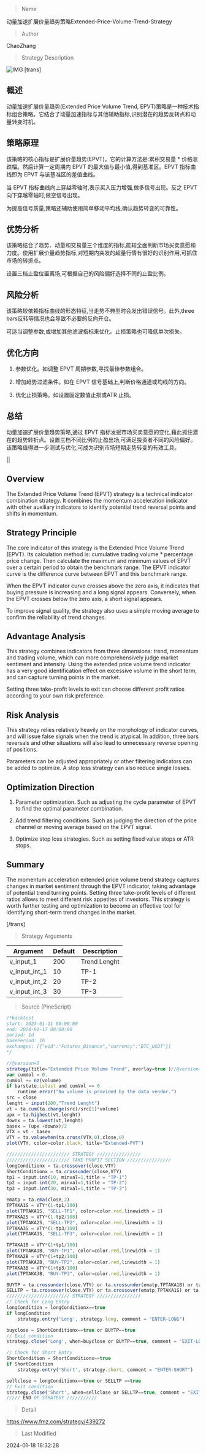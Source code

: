 
> Name

动量加速扩展价量趋势策略Extended-Price-Volume-Trend-Strategy

> Author

ChaoZhang

> Strategy Description

![IMG](https://www.fmz.com/upload/asset/16cb3a4d8e19146aa91.png)
 [trans]

## 概述

动量加速扩展价量趋势(Extended Price Volume Trend, EPVT)策略是一种技术指标组合策略。它结合了动量加速指标与其他辅助指标,识别潜在的趋势反转点和动量转变时机。

## 策略原理

该策略的核心指标是扩展价量趋势(EPVT)。它的计算方法是:累积交易量 * 价格涨跌幅。然后计算一定周期内 EPVT 的最大值与最小值,得到基准区。EPVT 指标曲线即为 EPVT 与该基准区的差值曲线。

当 EPVT 指标曲线向上穿越零轴时,表示买入压力增强,做多信号出现。反之 EPVT 向下穿越零轴时,做空信号出现。

为提高信号质量,策略还辅助使用简单移动平均线,确认趋势转变的可靠性。

## 优势分析  

该策略结合了趋势、动量和交易量三个维度的指标,能较全面判断市场买卖意愿和力度。使用扩展价量趋势指标,对短期内突发的超量行情有很好的识别作用,可抓住市场的转折点。

设置三档止盈位置离场,可根据自己的风险偏好选择不同的止盈比例。

## 风险分析

该策略较依赖指标曲线的形态特征,当走势不典型时会发出错误信号。此外,three bars反转等情况也会导致不必要的反向开仓。 

可适当调整参数,或增加其他滤波指标来优化。止损策略也可降低单次损失。

## 优化方向  

1. 参数优化。如调整 EPVT 周期参数,寻找最佳参数组合。

2. 增加趋势过滤条件。如在 EPVT 信号基础上,判断价格通道或均线的方向。

3. 优化止损策略。如设置固定数值止损或ATR 止损。

## 总结

动量加速扩展价量趋势策略,通过 EPVT 指标发掘市场买卖意愿的变化,藉此抓住潜在的趋势转折点。设置三档不同比例的止盈出场,可满足投资者不同的风险偏好。该策略值得进一步测试与优化,可成为识别市场短期走势转变的有效工具。

||

## Overview  

The Extended Price Volume Trend (EPVT) strategy is a technical indicator combination strategy. It combines the momentum acceleration indicator with other auxiliary indicators to identify potential trend reversal points and shifts in momentum.  

## Strategy Principle  

The core indicator of this strategy is the Extended Price Volume Trend (EPVT). Its calculation method is: cumulative trading volume * percentage price change. Then calculate the maximum and minimum values of EPVT over a certain period to obtain the benchmark range. The EPVT indicator curve is the difference curve between EPVT and this benchmark range.

When the EPVT indicator curve crosses above the zero axis, it indicates that buying pressure is increasing and a long signal appears. Conversely, when the EPVT crosses below the zero axis, a short signal appears.

To improve signal quality, the strategy also uses a simple moving average to confirm the reliability of trend changes.  

## Advantage Analysis   

This strategy combines indicators from three dimensions: trend, momentum and trading volume, which can more comprehensively judge market sentiment and intensity. Using the extended price volume trend indicator has a very good identification effect on excessive volume in the short term, and can capture turning points in the market.

Setting three take-profit levels to exit can choose different profit ratios according to your own risk preference.

## Risk Analysis  

This strategy relies relatively heavily on the morphology of indicator curves, and will issue false signals when the trend is atypical. In addition, three bars reversals and other situations will also lead to unnecessary reverse opening of positions.  

Parameters can be adjusted appropriately or other filtering indicators can be added to optimize. A stop loss strategy can also reduce single losses.

## Optimization Direction

1. Parameter optimization. Such as adjusting the cycle parameter of EPVT to find the optimal parameter combination.  

2. Add trend filtering conditions. Such as judging the direction of the price channel or moving average based on the EPVT signal.

3. Optimize stop loss strategies. Such as setting fixed value stops or ATR stops.  

## Summary  

The momentum acceleration extended price volume trend strategy captures changes in market sentiment through the EPVT indicator, taking advantage of potential trend turning points. Setting three take-profit levels of different ratios allows to meet different risk appetites of investors. This strategy is worth further testing and optimization to become an effective tool for identifying short-term trend changes in the market.

[/trans]

> Strategy Arguments



|Argument|Default|Description|
|----|----|----|
|v_input_1|200|Trend Lenght|
|v_input_int_1|10|TP-1|
|v_input_int_2|20|TP-2|
|v_input_int_3|30|TP-3|


> Source (PineScript)

``` javascript
/*backtest
start: 2023-01-11 00:00:00
end: 2024-01-17 00:00:00
period: 1d
basePeriod: 1h
exchanges: [{"eid":"Futures_Binance","currency":"BTC_USDT"}]
*/

//@version=5
strategy(title="Extended Price Volume Trend", overlay=true )//@version=5
var cumVol = 0.
cumVol += nz(volume)
if barstate.islast and cumVol == 0
    runtime.error("No volume is provided by the data vendor.")
src = close
lenght = input(200,"Trend Lenght")   
vt = ta.cum(ta.change(src)/src[1]*volume)
upx = ta.highest(vt,lenght)
downx = ta.lowest(vt,lenght)
basex = (upx +downx)/2
VTX = vt - basex
VTY = ta.valuewhen(ta.cross(VTX,0),close,0)
plot(VTY, color=color.black, title="Extended-PVT")

/////////////////////// STRATEGY ////////////////
/////////////////////// TAKE PROFIT SECTION ////////////////
longConditionx = ta.crossover(close,VTY)
ShortConditionx = ta.crossunder(close,VTY)
tp1 = input.int(10, minval=1,title = "TP-1")
tp2 = input.int(20, minval=1,title = "TP-2")
tp3 = input.int(30, minval=1,title = "TP-3")

ematp = ta.ema(close,2)
TPTAKA1S = VTY*(1-tp1/100)
plot(TPTAKA1S, "SELL-TP1", color=color.red,linewidth = 1)
TPTAKA2S = VTY*(1-tp2/100)
plot(TPTAKA2S, "SELL-TP2", color=color.red,linewidth = 1)
TPTAKA3S = VTY*(1-tp3/100)
plot(TPTAKA3S, "SELL-TP3", color=color.red,linewidth = 1)

TPTAKA1B = VTY*(1+tp1/100)
plot(TPTAKA1B, "BUY-TP1", color=color.red,linewidth = 1)
TPTAKA2B = VTY*(1+tp2/100)
plot(TPTAKA2B, "BUY-TP2", color=color.red,linewidth = 1)
TPTAKA3B = VTY*(1+tp3/100)
plot(TPTAKA3B, "BUY-TP3", color=color.red,linewidth = 1)

BUYTP = ta.crossunder(close,VTY) or ta.crossunder(ematp,TPTAKA1B) or ta.crossunder(ematp,TPTAKA2B) or ta.crossunder(ematp,TPTAKA3B) 
SELLTP = ta.crossover(close,VTY) or ta.crossover(ematp,TPTAKA1S) or ta.crossover(ematp,TPTAKA2S) or ta.crossover(ematp,TPTAKA3S)
/////////////////////// STRATEGY ////////////////
// Check for Long Entry
longCondition = longConditionx==true
if longCondition
    strategy.entry('Long', strategy.long, comment = "ENTER-LONG")

buyclose = ShortConditionx==true or BUYTP==true 
// Exit condition 
strategy.close('Long', when=buyclose or BUYTP==true, comment = "EXIT-LONG")

// Check for Short Entry
ShortCondition = ShortConditionx==true
if ShortCondition
    strategy.entry('Short', strategy.short, comment = "ENTER-SHORT")

sellclose = longConditionx==true or SELLTP ==true
// Exit condition 
strategy.close('Short', when=sellclose or SELLTP==true, comment = "EXIT-SHORT")
///// END OF STRATEGY ///////////

```

> Detail

https://www.fmz.com/strategy/439272

> Last Modified

2024-01-18 16:32:28

